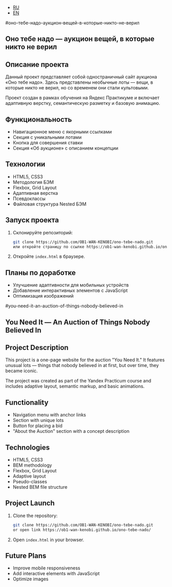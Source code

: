 - [RU](#оно-тебе-надо-—-аукцион-вещей-в-которые-никто-не-верил)
- [EN](#you-need-it-an-auction-of-things-nobody-believed-in)

#оно-тебе-надо-аукцион-вещей-в-которые-никто-не-верил
## Оно тебе надо — аукцион вещей, в которые никто не верил

## Описание проекта
Данный проект представляет собой одностраничный сайт аукциона «Оно тебе надо». Здесь представлены необычные лоты — вещи, в которые никто не верил, но со временем они стали культовыми.

Проект создан в рамках обучения на Яндекс Практикуме и включает адаптивную верстку, семантическую разметку и базовую анимацию.

## Функциональность
- Навигационное меню с якорными ссылками
- Секция с уникальными лотами
- Кнопка для совершения ставки
- Секция «Об аукционе» с описанием концепции

## Технологии
- HTML5, CSS3
- Методология БЭМ
- Flexbox, Grid Layout
- Адаптивная верстка
- Псевдоклассы
- Файловая структура Nested БЭМ

## Запуск проекта
1. Склонируйте репозиторий:
   ```bash
   git clone https://github.com/OB1-WAN-KENOBI/ono-tebe-nado.git
   или откройте страницу по ссылке https://ob1-wan-kenobi.github.io/ono-tebe-nado/
   ```
2. Откройте `index.html` в браузере.

## Планы по доработке
- Улучшение адаптивности для мобильных устройств
- Добавление интерактивных элементов с JavaScript
- Оптимизация изображений

#you-need-it-an-auction-of-things-nobody-believed-in
## You Need It — An Auction of Things Nobody Believed In

## Project Description
This project is a one-page website for the auction "You Need It." It features unusual lots — things that nobody believed in at first, but over time, they became iconic.

The project was created as part of the Yandex Practicum course and includes adaptive layout, semantic markup, and basic animations.

## Functionality
- Navigation menu with anchor links
- Section with unique lots
- Button for placing a bid
- "About the Auction" section with a concept description

## Technologies
- HTML5, CSS3
- BEM methodology
- Flexbox, Grid Layout
- Adaptive layout
- Pseudo-classes
- Nested BEM file structure

## Project Launch
1. Clone the repository:
   ```bash
   git clone https://github.com/OB1-WAN-KENOBI/ono-tebe-nado.git
   or open link https://ob1-wan-kenobi.github.io/ono-tebe-nado/
2. Open `index.html` in your browser.

## Future Plans
- Improve mobile responsiveness
- Add interactive elements with JavaScript
- Optimize images

